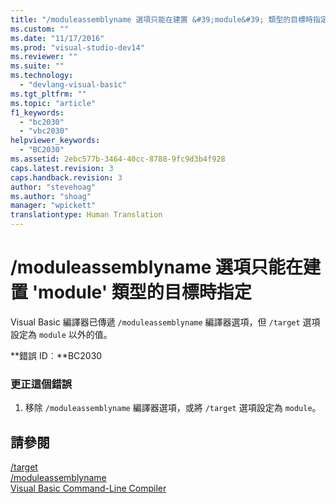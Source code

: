 ```yaml
---
title: "/moduleassemblyname 選項只能在建置 &#39;module&#39; 類型的目標時指定 | Microsoft Docs"
ms.custom: ""
ms.date: "11/17/2016"
ms.prod: "visual-studio-dev14"
ms.reviewer: ""
ms.suite: ""
ms.technology: 
  - "devlang-visual-basic"
ms.tgt_pltfrm: ""
ms.topic: "article"
f1_keywords: 
  - "bc2030"
  - "vbc2030"
helpviewer_keywords: 
  - "BC2030"
ms.assetid: 2ebc577b-3464-40cc-8788-9fc9d3b4f928
caps.latest.revision: 3
caps.handback.revision: 3
author: "stevehoag"
ms.author: "shoag"
manager: "wpickett"
translationtype: Human Translation
---
```

# /moduleassemblyname 選項只能在建置 &#39;module&#39; 類型的目標時指定
Visual Basic 編譯器已傳遞 `/moduleassemblyname` 編譯器選項，但 `/target` 選項設定為 `module` 以外的值。  
  
 **錯誤 ID︰**BC2030  
  
### 更正這個錯誤  
  
1.  移除 `/moduleassemblyname` 編譯器選項，或將 `/target` 選項設定為 `module`。  
  
## 請參閱  
 [\/target](../../visual-basic/reference/command-line-compiler/target.md)   
 [\/moduleassemblyname](../../visual-basic/reference/command-line-compiler/moduleassemblyname.md)   
 [Visual Basic Command\-Line Compiler](../../visual-basic/reference/command-line-compiler/index.md)